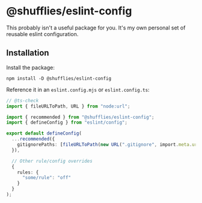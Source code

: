 # @shufflies/eslint-config

This probably isn't a useful package for you.
It's my own personal set of reusable eslint configuration.

## Installation

Install the package:

```shell
npm install -D @shufflies/eslint-config
```

Reference it in an `eslint.config.mjs` or `eslint.config.ts`:

```typescript
// @ts-check
import { fileURLToPath, URL } from "node:url";

import { recommended } from "@shufflies/eslint-config";
import { defineConfig } from "eslint/config";

export default defineConfig(
  ...recommended({
    gitignorePaths: [fileURLToPath(new URL(".gitignore", import.meta.url))],
  }),

  // Other rule/config overrides
  {
    rules: {
      "some/rule": "off"
    }
  }
);
```
